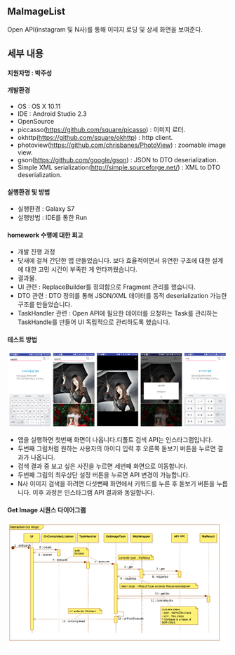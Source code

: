 ## MaImageList
Open API(instagram 및 N사)를 통해 이미지 로딩 및 상세 화면을 보여준다.

## 세부 내용
#### 지원자명 : 박주성
#### 개발환경
+ OS : OS X 10.11
+ IDE : Android Studio 2.3
+ OpenSource
 + piccasso(https://github.com/square/picasso) : 이미지 로더. 
 + okhttp(https://github.com/square/okhttp) : http client.
 + photoview(https://github.com/chrisbanes/PhotoView) : zoomable image view.
 + gson(https://github.com/google/gson) : JSON to DTO deserialization.
 + Simple XML serialization(http://simple.sourceforge.net/) : XML to DTO deserialization.
 
#### 실행환경 및 방법
+ 실행환경 : Galaxy S7
+ 실행방법 : IDE를 통한 Run

#### homework 수행에 대한 회고
+ 개발 진행 과정
 + 닷새에 걸쳐 간단한 앱 만들었습니다. 보다 효율적이면서 유연한 구조에 대한 설계에 대한 고민 시간이 부족한 게 안타까웠습니다.
+ 결과물.
 + UI 관련 : ReplaceBuilder를 정의함으로 Fragment 관리를 했습니다.
 + DTO 관련 : DTO 정의를 통해 JSON/XML 데이터를 동적 deserialization 가능한 구조를 만들었습니다.
 + TaskHandler 관련 : Open API에 필요한 데이터를 요청하는 Task를 관리하는 TaskHandle를 만들어 UI 독립적으로 관리하도록 했습니다.

#### 테스트 방법
![Alt text](/screenShot.png)
+ 앱을 실행하면 첫번째 화면이 나옵니다.디폴트 검색 API는 인스타그램입니다.
+ 두번째 그림처럼 원하는 사용자의 아이디 입력 후 오른쪽 돋보기 버튼을 누르면 결과가 나옵니다.
+ 검색 결과 중 보고 싶은 사진을 누르면 세번째 화면으로 이동합니다.
+ 두번째 그림의 최우상단 설정 버튼을 누르면 API 변경이 가능합니다.
+ N사 이미지 검색을 하려면 다섯뻔째 화면에서 키워드를 누른 후 돋보기 버튼을 누릅니다. 이후 과정은 인스타그램 API 결과와 동일합니다.

#### Get Image 시퀀스 다이어그램
![Alt text](/getImage.png)